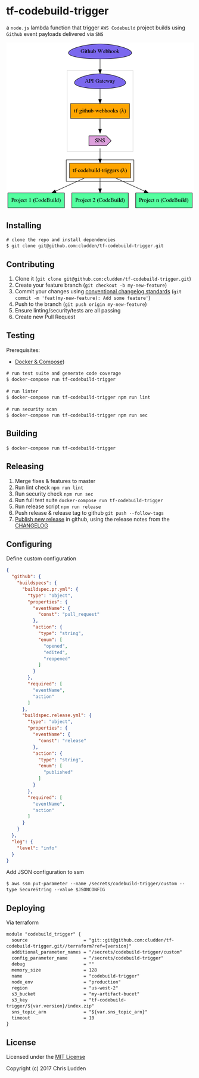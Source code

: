 # tf-codebuild-trigger
a `node.js` lambda function that trigger `AWS Codebuild` project builds using `Github` event payloads delivered via `SNS`

<p align="center">
<img src="./architecture.png" align="center" alt="architecture diagram" />
</p>

## Installing
```shell
# clone the repo and install dependencies
$ git clone git@github.com:cludden/tf-codebuild-trigger.git
```

## Contributing
1. Clone it (`git clone git@github.com:cludden/tf-codebuild-trigger.git`)
1. Create your feature branch (`git checkout -b my-new-feature`)
1. Commit your changes using [conventional changelog standards](https://github.com/bcoe/conventional-changelog-standard/blob/master/convention.md) (`git commit -m 'feat(my-new-feature): Add some feature'`)
1. Push to the branch (`git push origin my-new-feature`)
1. Ensure linting/security/tests are all passing
1. Create new Pull Request

## Testing
Prerequisites:
- [Docker & Compose](https://store.docker.com/search?offering=community&type=edition))

```shell
# run test suite and generate code coverage
$ docker-compose run tf-codebuild-trigger

# run linter
$ docker-compose run tf-codebuild-trigger npm run lint

# run security scan
$ docker-compose run tf-codebuild-trigger npm run sec
```

## Building
```
$ docker-compose run tf-codebuild-trigger
```

## Releasing
1. Merge fixes & features to master
1. Run lint check `npm run lint`
1. Run security check `npm run sec`
1. Run full test suite `docker-compose run tf-codebuild-trigger`
1. Run release script `npm run release`
1. Push release & release tag to github `git push --follow-tags`
1. [Publish new release](https://help.github.com/articles/creating-releases/) in github, using the release notes from the [CHANGELOG](./CHANGELOG)

## Configuring
Define custom configuration
```json
{
  "github": {
    "buildspecs": {
      "buildspec.pr.yml": {
        "type": "object",
        "properties": {
          "eventName": {
            "const": "pull_request"
          },
          "action": {
            "type": "string",
            "enum": [
              "opened",
              "edited",
              "reopened"
            ]
          }
        },
        "required": [
          "eventName",
          "action"
        ]
      },
      "buildspec.release.yml": {
        "type": "object",
        "properties": {
          "eventName": {
            "const": "release"
          },
          "action": {
            "type": "string",
            "enum": [
              "published"
            ]
          }
        },
        "required": [
          "eventName",
          "action"
        ]
      }
    }
  },
  "log": {
    "level": "info"
  }
}
```

Add JSON configuration to ssm
```shell
$ aws ssm put-parameter --name /secrets/codebuild-trigger/custom --type SecureString --value $JSONCONFIG
```
## Deploying
Via terraform
```
module "codebuild_trigger" {
  source                     = "git::git@github.com:cludden/tf-codebuild-trigger.git//terraform?ref={version}"
  additional_parameter_names = "/secrets/codebuild-trigger/custom"
  config_parameter_name      = "/secrets/codebuild-trigger"
  debug                      = ""
  memory_size                = 128
  name                       = "codebuild-trigger"
  node_env                   = "production"
  region                     = "us-west-2"
  s3_bucket                  = "my-artifact-bucet"
  s3_key                     = "tf-codebuild-trigger/${var.version}/index.zip"
  sns_topic_arn              = "${var.sns_topic_arn}"
  timeout                    = 10
}
```

## License
Licensed under the [MIT License](LICENSE.md)

Copyright (c) 2017 Chris Ludden
